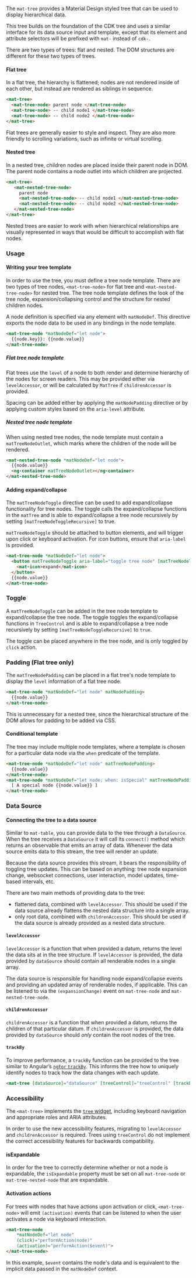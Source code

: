 The `mat-tree` provides a Material Design styled tree that can be used to display hierarchical
data.

This tree builds on the foundation of the CDK tree and uses a similar interface for its
data source input and template, except that its element and attribute selectors will be prefixed
with `mat-` instead of `cdk-`.

There are two types of trees: flat and nested. The DOM structures are different for these
two types of trees.

#### Flat tree

In a flat tree, the hierarchy is flattened; nodes are not rendered inside of each other,
but instead are rendered as siblings in sequence.

```html
<mat-tree>
  <mat-tree-node> parent node </mat-tree-node>
  <mat-tree-node> -- child node1 </mat-tree-node>
  <mat-tree-node> -- child node2 </mat-tree-node>
</mat-tree>
```

<!-- example(tree-flat-overview) -->

Flat trees are generally easier to style and inspect. They are also more friendly to scrolling
variations, such as infinite or virtual scrolling.

#### Nested tree

In a nested tree, children nodes are placed inside their parent node in DOM. The parent node
contains a node outlet into which children are projected.

```html
<mat-tree>
   <mat-nested-tree-node>
     parent node
     <mat-nested-tree-node> -- child node1 </mat-nested-tree-node>
     <mat-nested-tree-node> -- child node2 </mat-nested-tree-node>
   </mat-nested-tree-node>
</mat-tree>
```

<!-- example(tree-nested-overview) -->

Nested trees are easier to work with when hierarchical relationships are visually represented in
ways that would be difficult to accomplish with flat nodes.

### Usage

#### Writing your tree template

In order to use the tree, you must define a tree node template. There are two types of tree nodes,
`<mat-tree-node>` for flat tree and `<mat-nested-tree-node>` for nested tree. The tree node
template defines the look of the tree node, expansion/collapsing control and the structure for
nested children nodes.

A node definition is specified via any element with `matNodeDef`. This directive exports the node
data to be used in any bindings in the node template.

```html
<mat-tree-node *matNodeDef="let node">
  {{node.key}}: {{node.value}}
</mat-tree-node>
```

##### Flat tree node template

Flat trees use the `level` of a node to both render and determine hierarchy of the nodes for screen
readers. This may be provided either via `levelAccessor`, or will be calculated by `MatTree` if
`childrenAccessor` is provided.

Spacing can be added either by applying the `matNodePadding` directive or by applying custom styles
based on the `aria-level` attribute.


##### Nested tree node template

When using nested tree nodes, the node template must contain a `matTreeNodeOutlet`, which marks
where the children of the node will be rendered.

```html
<mat-nested-tree-node *matNodeDef="let node">
  {{node.value}}
  <ng-container matTreeNodeOutlet></ng-container>
</mat-nested-tree-node>
```

#### Adding expand/collapse

The `matTreeNodeToggle` directive can be used to add expand/collapse functionality for tree nodes.
The toggle calls the expand/collapse functions in the `matTree` and is able to expand/collapse
a tree node recursively by setting `[matTreeNodeToggleRecursive]` to true.

`matTreeNodeToggle` should be attached to button elements, and will trigger upon click or keyboard
activation. For icon buttons, ensure that `aria-label` is provided.

```html
<mat-tree-node *matNodeDef="let node">
  <button matTreeNodeToggle aria-label="toggle tree node" [matTreeNodeToggleRecursive]="true">
    <mat-icon>expand</mat-icon>
  </button>
  {{node.value}}
</mat-tree-node>
```

### Toggle

A `matTreeNodeToggle` can be added in the tree node template to expand/collapse the tree node. The
toggle toggles the expand/collapse functions in `TreeControl` and is able to expand/collapse a
tree node recursively by setting `[matTreeNodeToggleRecursive]` to `true`.

The toggle can be placed anywhere in the tree node, and is only toggled by `click` action.


### Padding (Flat tree only)

The `matTreeNodePadding` can be placed in a flat tree's node template to display the `level`
information of a flat tree node.

```html
<mat-tree-node *matNodeDef="let node" matNodePadding>
  {{node.value}}
</mat-tree-node>
```

This is unnecessary for a nested tree, since the hierarchical structure of the DOM allows for
padding to be added via CSS.


#### Conditional template

The tree may include multiple node templates, where a template is chosen
for a particular data node via the `when` predicate of the template.

```html
<mat-tree-node *matNodeDef="let node" matTreeNodePadding>
  {{node.value}}
</mat-tree-node>
<mat-tree-node *matNodeDef="let node; when: isSpecial" matTreeNodePadding>
  [ A special node {{node.value}} ]
</mat-tree-node>
```

### Data Source

#### Connecting the tree to a data source

Similar to `mat-table`, you can provide data to the tree through a `DataSource`. When the tree receives
a `DataSource` it will call its `connect()` method which returns an observable that emits an array
of data. Whenever the data source emits data to this stream, the tree will render an update.

Because the data source provides this stream, it bears the responsibility of toggling tree
updates. This can be based on anything: tree node expansion change, websocket connections, user
interaction, model updates, time-based intervals, etc.

There are two main methods of providing data to the tree:

* flattened data, combined with `levelAccessor`. This should be used if the data source already
  flattens the nested data structure into a single array.
* only root data, combined with `childrenAccessor`. This should be used if the data source is
  already provided as a nested data structure.

#### `levelAccessor`

`levelAccessor` is a function that when provided a datum, returns the level the data sits at in the
tree structure. If `levelAccessor` is provided, the data provided by `dataSource` should contain all
renderable nodes in a single array.

The data source is responsible for handling node expand/collapse events and providing an updated
array of renderable nodes, if applicable. This can be listened to via the `(expansionChange)` event
on `mat-tree-node` and `mat-nested-tree-node`.

#### `childrenAccessor`

`childrenAccessor` is a function that when provided a datum, returns the children of that particular
datum. If `childrenAccessor` is provided, the data provided by `dataSource` should _only_ contain
the root nodes of the tree.

#### `trackBy`

To improve performance, a `trackBy` function can be provided to the tree similar to Angular’s
[`ngFor` `trackBy`](https://angular.dev/api/common/NgForOf?tab=usage-notes). This informs the
tree how to uniquely identify nodes to track how the data changes with each update.

```html
<mat-tree [dataSource]="dataSource" [treeControl]="treeControl" [trackBy]="trackByFn">
```

### Accessibility

The `<mat-tree>` implements the [`tree` widget](https://www.w3.org/WAI/ARIA/apg/patterns/treeview/),
including keyboard navigation and appropriate roles and ARIA attributes.

In order to use the new accessibility features, migrating to `levelAccessor` and `childrenAccessor`
is required. Trees using `treeControl` do not implement the correct accessibility features for
backwards compatibility.

#### isExpandable

In order for the tree to correctly determine whether or not a node is expandable, the `isExpandable`
property must be set on all `mat-tree-node` or `mat-tree-nested-node` that are expandable.

#### Activation actions

For trees with nodes that have actions upon activation or click, `<mat-tree-node>` will emit
`(activation)` events that can be listened to when the user activates a node via keyboard
interaction.

```html
<mat-tree-node
    *matNodeDef="let node"
    (click)="performAction(node)"
    (activation)="performAction($event)">
</mat-tree-node>
```

In this example, `$event` contains the node's data and is equivalent to the implicit data passed in
the `matNodeDef` context.
